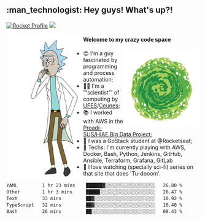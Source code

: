 
<h2> :man_technologist: Hey guys! What's up?!</h2>
                                                                         
[![Rocket Profile](https://img.shields.io/static/v1?label=Rocketseat&message=Profile&colorA=purple&color=black&logo=Rocket&logoColor=white)](https://app.rocketseat.com.br/me/elyabe)
<a href="https://www.linkedin.com/in/elyabe/"><img src="https://img.shields.io/badge/LinkedIn-informational?logo=linkedin"/></a>

<img align='left' src="https://raw.githubusercontent.com/Elyabe/Elyabe/master/images/rick-dancing.gif" width='200'>

                       
#### Welcome to my crazy code space 
<img align='right' src="https://raw.githubusercontent.com/Elyabe/elyabe/master/images/portal-3.gif" width='200'>

- :heart_eyes: I'm a guy fascinated by programming and process automation; 
- :office_worker: I'm a '"scientist"' of computing by [UFES](http://ufes.br)/[Ceunes](http://ceunes.ufes.br);
- :books: I worked with AWS in the [Proadi-SUS/HIAE Big Data Project](https://www.einstein.br/responsabilidade-social/atuacao-com-o-ministerio-da-saude/proadi-sus);
- :rocket: I was a GoStack student at @Rocketseat;
- :green_heart: Techs: I'm currently playing with AWS, Docker, Bash, Python, Jenkins, GitHub, Ansible, Terraform, Grafana, GitLab
- :movie_camera: I love watching (specially sci-fi) series on that site that does 'Tu-dooom'.

<!--START_SECTION:waka-->

```txt
YAML         1 hr 23 mins    ██████▓░░░░░░░░░░░░░░░░░░   26.80 %
Other        1 hr 3 mins     █████░░░░░░░░░░░░░░░░░░░░   20.47 %
Text         33 mins         ██▓░░░░░░░░░░░░░░░░░░░░░░   10.92 %
TypeScript   32 mins         ██▓░░░░░░░░░░░░░░░░░░░░░░   10.40 %
Bash         26 mins         ██░░░░░░░░░░░░░░░░░░░░░░░   08.43 %
```

<!--END_SECTION:waka-->

